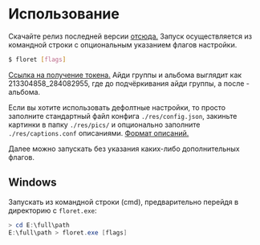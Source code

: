 # Использование
Скачайте релиз последней версии [отсюда.](https://github.com/ketsushiri/floret/releases) Запуск осуществляется из командной строки с опциональным указанием флагов настройки.
```bash
$ floret [flags]
```

[Ссылка на получение токена.](https://oauth.vk.com/authorize?client_id=2685278&scope=1073737727&redirect_uri=https://oauth.vk.com/blank.html&display=page&response_type=token&revoke=1) Айди группы и альбома выглядит как 213304858_284082955, где до подчёркивания айди группы, а после - альбома.

Если вы хотите использовать дефолтные настройки, то просто заполните стандартный файл конфига `./res/config.json`, закиньте картинки в папку `./res/pics/` и опционально заполните `./res/captions.conf` описаниями. [Формат описаний.](https://github.com/ketsushiri/floret/blob/main/docs/Flags.md#описания)

Далее можно запускать без указания каких-либо дополнительных флагов.

## Windows
Запускать из командной строки (cmd), предварительно перейдя в директорию с `floret.exe`:
```powershell
> cd E:\full\path
E:\full\path > floret.exe [flags]
```
